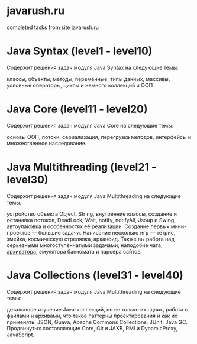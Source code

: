 # javarush.ru
completed tasks from site javarush.ru

# Java Syntax  (level1 - level10)

Содержит решения задач модуля Java Syntax на следующие темы: 

классы, объекты, методы, переменные, типы данных, массивы, условные операторы, циклы и немного коллекций и ООП

# Java Core  (level11 - level20)

Содержит решения задач модуля Java Core на следующие темы: 

основы ООП, потоки, сериализация, перегрузка методов, интерфейсы и множественное наследование.

# Java Multithreading (level21 - level30)

Содержит решения задач модуля Java Multithreading на следующие темы: 

устройство объекта Object, String, внутренние классы, создание и останавка потоков, DeadLock, Wait, notify, notifyAll, Jsoup и Swing, автоупаковка и особенностях её реализации. Создание первых мини-проектов — большие задачи. Написание несколько игр — тетрис, змейка, космическую стрелялка, арканоид. Также вы работа над серьезными многоступенчатыми задачами, наподобие чата, [архиватора](https://github.com/NikitaNasevich/javarush.ru/tree/main/level31/task10), эмулятора банкомата и парсера сайтов.

# Java Collections (level31 - level40) 

Содержит решения задач модуля Java Multithreading на следующие темы: 

детальноое изучение Java-коллекций, но не только их одних, работа с файлами и архивами, что такое паттерны проектирования и как их применять. JSON, Guava, Apache Commons Collections, JUnit, Java GC. Продвинутых составляющие Core, Git и JAXB, RMI и DynamicProxy, JavaScript. 
